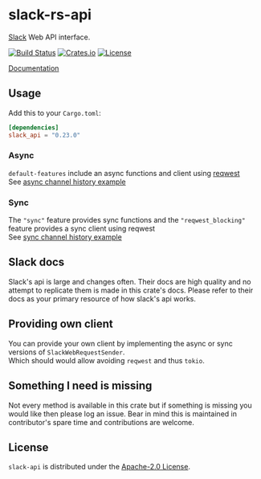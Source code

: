 # slack-rs-api

[Slack][slack] Web API interface.

[![Build Status][ci-img]][ci-url] [![Crates.io][crates-img]][crates-url] [![License][license-img]][license-url]

[Documentation][docs]

## Usage

Add this to your `Cargo.toml`:
```toml
[dependencies]
slack_api = "0.23.0"
```

### Async
`default-features` include an async functions and client using [reqwest][reqwest]  
See [async channel history example](examples/channel_history.rs)

### Sync
The `"sync"` feature provides sync functions and the `"reqwest_blocking"` feature provides a sync client using reqwest  
See [sync channel history example](examples/channel_history_sync.rs)

## Slack docs
Slack's api is large and changes often. Their docs are high quality and no attempt to replicate them is made in this crate's docs. Please refer to their docs as your primary resource of how slack's api works.

## Providing own client
You can provide your own client by implementing the async or sync versions of `SlackWebRequestSender`.   
Which should would allow avoiding `reqwest` and thus `tokio`.

## Something I need is missing
Not every method is available in this crate but if something is missing you would like then please log an issue. Bear in mind this is maintained in contributor's spare time and contributions are welcome.

## License
`slack-api` is distributed under the [Apache-2.0 License](./LICENSE).

[docs]: https://docs.rs/slack_api
[ci-img]: https://travis-ci.org/slack-rs/slack-rs-api.svg?branch=master
[ci-url]: https://travis-ci.org/slack-rs/slack-rs-api
[crates-img]: https://img.shields.io/crates/v/slack_api.svg
[crates-url]: https://crates.io/crates/slack_api
[license-img]: https://img.shields.io/github/license/mthjones/slack-rs-api.svg
[license-url]: https://raw.githubusercontent.com/mthjones/slack-rs-api/master/LICENSE
[slack]: https://api.slack.com/
[slack_web]: https://api.slack.com/web
[reqwest]: https://crates.io/crates/reqwest
